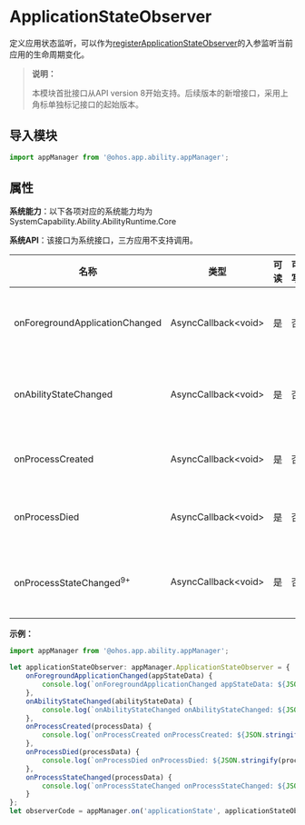 # ApplicationStateObserver

定义应用状态监听，可以作为[registerApplicationStateObserver](js-apis-application-appManager.md#appmanagerregisterapplicationstateobserver8)的入参监听当前应用的生命周期变化。

> **说明：**
> 
> 本模块首批接口从API version 8开始支持。后续版本的新增接口，采用上角标单独标记接口的起始版本。 

## 导入模块

```ts
import appManager from '@ohos.app.ability.appManager';
```

## 属性

**系统能力**：以下各项对应的系统能力均为SystemCapability.Ability.AbilityRuntime.Core

**系统API**：该接口为系统接口，三方应用不支持调用。

| 名称                             | 类型                    | 可读 | 可写 | 说明   |
| -------------------------------- | ---------------------- | ---- | ---- | ------------------ |
| onForegroundApplicationChanged   | AsyncCallback\<void>   | 是   | 否   | 应用前后台状态发生变化时执行的回调函数。传入参数类型是[AppStateData](js-apis-inner-application-appStateData.md)。 |
| onAbilityStateChanged            | AsyncCallback\<void>   | 是   | 否  | ability状态发生变化时执行的回调函数。传入参数类型是[AppStateData](js-apis-inner-application-appStateData.md)。   |
| onProcessCreated                 | AsyncCallback\<void>   | 是   | 否   | 进程创建时执行的回调函数。传入参数类型是[ProcessData](js-apis-inner-application-processData.md)。          |
| onProcessDied                     | AsyncCallback\<void>   | 是   | 否   | 进程销毁时执行的回调函数。传入参数类型是[ProcessData](js-apis-inner-application-processData.md)。          |
| onProcessStateChanged<sup>9+</sup> | AsyncCallback\<void>   | 是   | 否   | 进程状态更新时执行的回调函数。传入参数类型是[ProcessData](js-apis-inner-application-processData.md)。        |

**示例：**
```ts
import appManager from '@ohos.app.ability.appManager';

let applicationStateObserver: appManager.ApplicationStateObserver = {
    onForegroundApplicationChanged(appStateData) {
        console.log(`onForegroundApplicationChanged appStateData: ${JSON.stringify(appStateData)}`);
    },
    onAbilityStateChanged(abilityStateData) {
        console.log(`onAbilityStateChanged onAbilityStateChanged: ${JSON.stringify(abilityStateData)}`);
    },
    onProcessCreated(processData) {
        console.log(`onProcessCreated onProcessCreated: ${JSON.stringify(processData)}`);
    },
    onProcessDied(processData) {
        console.log(`onProcessDied onProcessDied: ${JSON.stringify(processData)}`);
    },
    onProcessStateChanged(processData) {
        console.log(`onProcessStateChanged onProcessStateChanged: ${JSON.stringify(processData)}`);
    }
};
let observerCode = appManager.on('applicationState', applicationStateObserver);
```